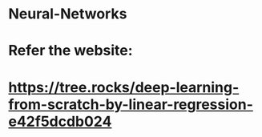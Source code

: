 # Neural-Networks

# Refer the website:
# https://tree.rocks/deep-learning-from-scratch-by-linear-regression-e42f5dcdb024
